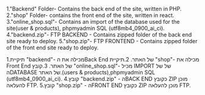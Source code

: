 1."Backend" Folder- Contains the back end of the site, written in PHP.
2."shop" Folder- contains the front end of the site, written in react.
3."online_shop.sql"- Contains an import of the database used for the site(user & products), phpmyadmin SQL (utf8mb4_0900_ai_ci).
4."backend.zip"- FTP BACKEND - Contains zipped folder of the back end site ready to deploy.
5."shop.zip"- FTP FRONTEND - Contains zipped folder of the front end site ready to deploy.

1.תיקיית "backend"- מכילה את הBack End של האתר.
2.תיקיית "shop"- מכילה את Front End של האתר.
3.קובץ "online_shop.sql"- מכיל IMPORT של של הDATABASE של האתר.(users & products),phpmyadmin SQL (utf8mb4_0900_ai_ci).
4.קובץ "backend.zip" - הBACK END כקובץ ZIP מוכן להעלאה FTP.
5.קובץ "shop.zip" - הFRONT END כקובץ ZIP מוכן להעלאה FTP.

